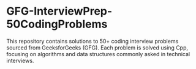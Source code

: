 # GFG-InterviewPrep-50CodingProblems
This repository contains solutions to 50+ coding interview problems sourced from GeeksforGeeks (GFG). Each problem is solved using Cpp, focusing on algorithms and data structures commonly asked in technical interviews.
